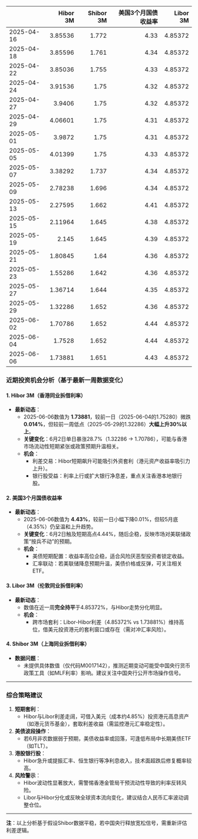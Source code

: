 |            |   Hibor 3M |   Shibor 3M |   美国3个月国债收益率 |   Libor 3M |
|:-----------|-----------:|------------:|----------------------:|-----------:|
| 2025-04-16 |    3.85536 |       1.772 |                  4.33 |    4.85372 |
| 2025-04-18 |    3.85596 |       1.761 |                  4.34 |    4.85372 |
| 2025-04-22 |    3.85036 |       1.755 |                  4.33 |    4.85372 |
| 2025-04-24 |    3.91536 |       1.75  |                  4.32 |    4.85372 |
| 2025-04-27 |    3.9406  |       1.75  |                  4.32 |    4.85372 |
| 2025-04-29 |    4.06601 |       1.75  |                  4.31 |    4.85372 |
| 2025-05-01 |    3.9872  |       1.75  |                  4.31 |    4.85372 |
| 2025-05-05 |    4.01399 |       1.75  |                  4.33 |    4.85372 |
| 2025-05-07 |    3.38292 |       1.737 |                  4.34 |    4.85372 |
| 2025-05-09 |    2.78238 |       1.696 |                  4.34 |    4.85372 |
| 2025-05-13 |    2.27595 |       1.662 |                  4.41 |    4.85372 |
| 2025-05-15 |    2.11964 |       1.645 |                  4.38 |    4.85372 |
| 2025-05-19 |    2.145   |       1.645 |                  4.39 |    4.85372 |
| 2025-05-21 |    1.80845 |       1.64  |                  4.36 |    4.85372 |
| 2025-05-23 |    1.55286 |       1.642 |                  4.36 |    4.85372 |
| 2025-05-27 |    1.36714 |       1.644 |                  4.35 |    4.85372 |
| 2025-05-29 |    1.32286 |       1.652 |                  4.36 |    4.85372 |
| 2025-06-02 |    1.70786 |       1.652 |                  4.44 |    4.85372 |
| 2025-06-04 |    1.7528  |       1.652 |                  4.44 |    4.85372 |
| 2025-06-06 |    1.73881 |       1.651 |                  4.43 |    4.85372 |



### 近期投资机会分析（基于最新一周数据变化）

#### **1. Hibor 3M（香港同业拆借利率）**
- **最新动态**：  
  - 2025-06-06数值为 **1.73881**，较前一日（2025-06-04的1.75280）微跌 **0.014%**，但较前一周低点（2025-05-29的1.32286）**大幅上升30%以上**。  
  - **关键变化**：6月2日单日暴涨28.7%（1.32286 → 1.70786），可能与香港市场流动性短期紧张或政策预期升温相关。  
  - **机会**：  
    - 利差交易：Hibor短期飙升可能吸引外资套利（港元资产收益率吸引力上升）。  
    - 银行股受益：利率上行或扩大银行净息差，重点关注香港本地银行股。

#### **2. 美国3个月国债收益率**
- **最新动态**：  
  - 2025-06-06数值为 **4.43%**，较前一日小幅下降0.01%，但较5月底（4.35%）仍呈温和上升趋势。  
  - **关键变化**：6月2日触及短期高点4.44%，随后企稳，反映市场对美联储政策“按兵不动”的预期。  
  - **机会**：  
    - 美债短期配置：收益率高位企稳，适合风险厌恶型投资者锁定收益。  
    - 汇率联动：若美联储降息预期升温，美债价格或反弹，可关注相关ETF。

#### **3. Libor 3M（伦敦同业拆借利率）**
- **最新动态**：  
  - 数值在近一周**完全持平**于4.85372%，与Hibor走势分化明显。  
  - **机会**：  
    - 跨市场套利：Libor-Hibor利差（4.85372% vs 1.73881%）维持高位，借美元投资港元的套利窗口或存在（需对冲汇率风险）。

#### **4. Shibor 3M（上海同业拆借利率）**
- **数据问题**：  
  - 未提供具体数值（仅代码M0017142），推测近期变动可能受中国央行货币政策工具（如MLF利率）影响。建议关注中国央行公开市场操作信号。

---

### **综合策略建议**
1. **短期套利**：  
   - Hibor与Libor利差走阔，可借入美元（成本约4.85%）投资港元高息资产（如港元货币基金），套取利差收益（需监控港元汇率稳定性）。  
2. **美债波段操作**：  
   - 若6月非农数据弱于预期，美债收益率或回落，可逢低布局中长期美债ETF（如TLT）。  
3. **港股银行股**：  
   - Hibor急升或提振汇丰、恒生银行等净利息收入，技术面超跌后修复概率较高。  
4. **风险警示**：  
   - Hibor波动性显著放大，需警惕香港金管局干预流动性导致的利率反转风险。  
   - Libor与Hibor分化或反映全球资本流向变化，建议结合人民币汇率波动调整仓位。

---

**注**：以上分析基于假设Shibor数据平稳，若中国央行释放宽松信号，需重新评估利差逻辑。